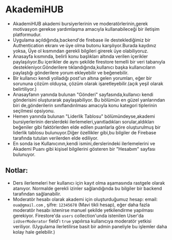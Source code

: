 # AkademiHUB

* AkademiHUB akademi bursiyerlerinin ve moderatörlerinin,gerek motivasyon gerekse yardımlaşma amacıyla kullanabileceği bir iletişim platformudur.
* Uygulama açıldığında,backend'de firebase ile desteklediğimiz bir Authentication ekranı ve  üye olma butonu karşılıyor.Burada kaydınız yoksa, Üye ol kısmından gerekli bilgileri girerek üye olabiliyoruz.
* Anasayfa kısmında, belirli konu başlıkları altında verilen içerikler paylaşılıyor.Bu içerikler de aynı şekilde firestore temelli bir  veri tabanıyla destekleniyor.Gönderilere tıklandığında,kullanıcı başka kullanıcıların paylaştığı gönderilere yorum ekleyebilir ve beğenebilir.
* Bir kullanıcı kendi yolladığı post'un altına gelen yorumları, eğer bir sorununa çözüm olduysa, çözüm olarak işaretleyebilir.(açık yeşil olarak belirtiliyor.)
* Anasayfanın yanında bulunan "Gönderi" sayfasında,kullanıcı kendi gönderisini oluşturarak paylaşabiliyor. Bu bölümün en güzel yanlarından biri de,gönderilerin sınıflandırılması amacıyla konu kategori tiplerinin seçilmesi opsiyonu.
* Hemen yanında bulunan "Liderlik Tablosu" bölümündeyse,akademi bursiyerlerinin derslerdeki ilerlemeleri,yanıtladıkları sorular,aldıkları beğeniler gibi faktörlerden elde edilen puanlarla göre oluşturulmuş bir liderlik tablosu bulunuyor.Diğer özellikler gibi,bu bilgiler de Firebase tarafında tutulan verilerden elde ediliyor.
* En sonda ise Kullanıcının,kendi ismini,derslerindeki ilerlemelerini ve Akademi Puanı gibi kişisel bilgilerini gösteren bir "Hesabım" sayfası bulunuyor.

## Notlar:
* Ders ilerlemeleri her kullanıcı için kayıt olma aşamasında rastgele olarak atanıyor. Normalde gerekli izinler sağlandığında bu bilgiler bir backend tarafından sağlanabilir.
* Moderatör hesabı olarak akademi için oluşturduğumuz hesap: email: `oua@gmail.com` , şifre: `12345678` (Mavi tikli hesap), eğer daha fazla moderatör hesabı istenirse manuel şekilde yetkilendirme yapılması gerekiyor. Firestore'da `users` collection'unda istenilen User'da `isUserModerator` field'ı `true` yapılırsa kullanıcıya moderatör yetkisi veriliyor. (Uygulama ilerletilirse basit bir admin paneliyle bu işlemler daha kolay hale gelebilir.)